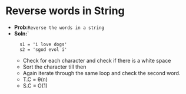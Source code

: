 # Reverse words in String
- **Prob:**`Reverse the words in a string`
- **Soln:**`
  ```
    s1 = 'i love dogs'
    s2 = 'sgod evol i'
  ```
  - Check for each character and check if there is a white space
  - Sort the character till then
  - Again iterate through the same loop and check the second word.
  - T.C = θ(n)
  - S.C = O(1)
